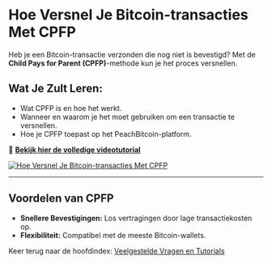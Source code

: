 # Hoe Versnel Je Bitcoin-transacties Met CPFP

Heb je een Bitcoin-transactie verzonden die nog niet is bevestigd? Met de **Child Pays for Parent (CPFP)**-methode kun je het proces versnellen.  

## **Wat Je Zult Leren:**
- Wat CPFP is en hoe het werkt.  
- Wanneer en waarom je het moet gebruiken om een transactie te versnellen.  
- Hoe je CPFP toepast op het PeachBitcoin-platform.  

🔗 **[Bekijk hier de volledige videotutorial](https://www.youtube.com/watch?v=24OtQkL0CxU)**  

[![Hoe Versnel Je Bitcoin-transacties Met CPFP](https://img.youtube.com/vi/24OtQkL0CxU/0.jpg)](https://www.youtube.com/watch?v=24OtQkL0CxU)  

---

## **Voordelen van CPFP**
- **Snellere Bevestigingen:** Los vertragingen door lage transactiekosten op.  
- **Flexibiliteit:** Compatibel met de meeste Bitcoin-wallets.  

Keer terug naar de hoofdindex: [Veelgestelde Vragen en Tutorials](/faq/tutorials)
